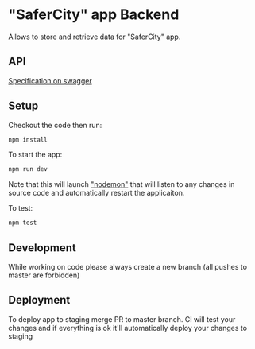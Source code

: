 # "SaferCity" app Backend

Allows to store and retrieve data for "SaferCity" app.

## API
[Specification on swagger](https://app.swaggerhub.com/apis/safercity/SaferCityBackend)

## Setup
Checkout the code then run:

```bash
npm install
```

To start the app:

```bash
npm run dev
```

Note that this will launch ["nodemon"](https://github.com/remy/nodemon#nodemon)
that will listen to any changes in source code and automatically restart the applicaiton.

To test:

```bash
npm test
```

## Development
While working on code please always create a new branch
(all pushes to master are forbidden)

## Deployment
To deploy app to staging merge PR to master branch.
CI will test your changes and if everything is ok it'll
automatically deploy your changes to staging
